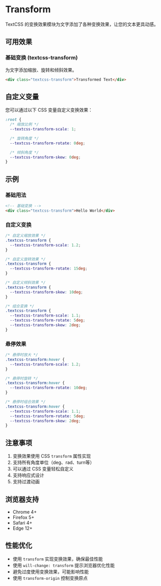 # Transform

TextCSS 的变换效果模块为文字添加了各种变换效果，让您的文本更具动感。

## 可用效果

### 基础变换 (textcss-transform)

为文字添加缩放、旋转和倾斜效果。

```html
<div class="textcss-transform">Transformed Text</div>
```

<demo html="../../demos/transform/basic.html" />

## 自定义变量

您可以通过以下 CSS 变量自定义变换效果：

```css
:root {
  /* 缩放比例 */
  --textcss-transform-scale: 1;

  /* 旋转角度 */
  --textcss-transform-rotate: 0deg;

  /* 倾斜角度 */
  --textcss-transform-skew: 0deg;
}
```

## 示例

### 基础用法

```html
<!-- 基础变换 -->
<div class="textcss-transform">Hello World</div>
```

### 自定义变换

```css
/* 自定义缩放效果 */
.textcss-transform {
  --textcss-transform-scale: 1.2;
}

/* 自定义旋转效果 */
.textcss-transform {
  --textcss-transform-rotate: 15deg;
}

/* 自定义倾斜效果 */
.textcss-transform {
  --textcss-transform-skew: 10deg;
}

/* 组合变换 */
.textcss-transform {
  --textcss-transform-scale: 1.1;
  --textcss-transform-rotate: 5deg;
  --textcss-transform-skew: 2deg;
}
```

<demo html="../../demos/transform/custom.html" />

### 悬停效果

```css
/* 悬停时放大 */
.textcss-transform:hover {
  --textcss-transform-scale: 1.2;
}

/* 悬停时旋转 */
.textcss-transform:hover {
  --textcss-transform-rotate: 10deg;
}

/* 悬停时组合效果 */
.textcss-transform:hover {
  --textcss-transform-scale: 1.1;
  --textcss-transform-rotate: 5deg;
  --textcss-transform-skew: 2deg;
}
```

## 注意事项

1. 变换效果使用 CSS `transform` 属性实现
2. 支持所有角度单位（deg、rad、turn等）
3. 可以通过 CSS 变量轻松自定义
4. 支持响应式设计
5. 支持过渡动画

## 浏览器支持

- Chrome 4+
- Firefox 5+
- Safari 4+
- Edge 12+

## 性能优化

- 使用 `transform` 实现变换效果，确保最佳性能
- 使用 `will-change: transform` 提示浏览器优化性能
- 避免过度使用变换效果，可能影响性能
- 使用 `transform-origin` 控制变换原点
